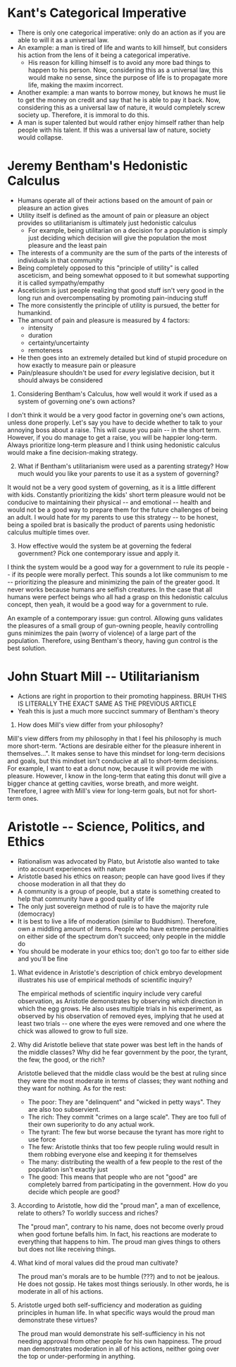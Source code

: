 # Kant's Categorical Imperative

* There is only one categorical imperative: only do an action as if you are able to will it as a universal law. 
* An example: a man is tired of life and wants to kill himself, but considers his action from the lens of it being a categorical imperative.
  * His reason for killing himself is to avoid any more bad things to happen to his person. Now, considering this as a universal law, this would make no sense, since the purpose of life is to propagate more life, making the maxim incorrect.
* Another example: a man wants to borrow money, but knows he must lie to get the money on credit and say that he is able to pay it back. Now, considering this as a universal law of nature, it would completely screw society up. Therefore, it is immoral to do this. 
* A man is super talented but would rather enjoy himself rather than help people with his talent. If this was a universal law of nature, society would collapse. 

# Jeremy Bentham's Hedonistic Calculus

* Humans operate all of their actions based on the amount of pain or pleasure an action gives
* Utility itself is defined as the amount of pain or pleasure an object provides so utilitarianism is ultimately just hedonistic calculus
  * For example, being utilitarian on a decision for a population is simply just deciding which decision will give the population the most pleasure and the least pain
* The interests of a community are the sum of the parts of the interests of individuals in that community
* Being completely opposed to this "principle of utility" is called asceticism, and being somewhat opposed to it but somewhat supporting it is called sympathy/empathy
* Asceticism is just people realizing that good stuff isn't very good in the long run and overcompensating by promoting pain-inducing stuff
* The more consistently the principle of utility is pursued, the better for humankind.
* The amount of pain and pleasure is measured by 4 factors: 
  * intensity
  * duration
  * certainty/uncertainty
  * remoteness
* He then goes into an extremely detailed but kind of stupid procedure on how exactly to measure pain or pleasure
* Pain/pleasure shouldn't be used for *every* legislative decision, but it should always be considered

1. Considering Bentham's Calculus, how well would it work if used as a system of governing one's own actions?

I don't think it would be a very good factor in governing one's own actions, unless done properly. Let's say you have to decide whether to talk to your annoying boss about a raise. This will cause you pain -- in the short term. However, if you do manage to get a raise, you will be happier long-term. Always prioritize long-term pleasure and I think using hedonistic calculus would make a fine decision-making strategy. 

2. What if Bentham's utilitarianism were used as a parenting strategy? How much would you like your parents to use it as a system of governing? 

It would not be a very good system of governing, as it is a little different with kids. Constantly prioritizing the kids' short term pleasure would not be conducive to maintaining their physical -- and emotional -- health and would not be a good way to prepare them for the future challenges of being an adult. I would hate for my parents to use this strategy -- to be honest, being a spoiled brat is basically the product of parents using hedonistic calculus multiple times over. 

3. How effective would the system be at governing the federal government? Pick one contemporary issue and apply it. 

I think the system would be a good way for a government to rule its people -- if its people were morally perfect. This sounds a lot like communism to me -- prioritizing the pleasure and minimizing the pain of the greater good. It never works because humans are selfish creatures. In the case that all humans were perfect beings who all had a grasp on this hedonistic calculus concept, then yeah, it would be a good way for a government to rule. 

An example of a contemporary issue: gun control. Allowing guns validates the pleasures of a small group of gun-owning people, heavily controlling guns minimizes the pain (worry of violence) of a large part of the population. Therefore, using Bentham's theory, having gun control is the best solution. 

# John Stuart Mill -- Utilitarianism

* Actions are right in proportion to their promoting happiness. BRUH THIS IS LITERALLY THE EXACT SAME AS THE PREVIOUS ARTICLE
* Yeah this is just a much more succinct summary of Bentham's theory

1. How does Mill's view differ from your philosophy? 

Mill's view differs from my philosophy in that I feel his philosophy is much more short-term. "Actions are desirable either for the pleasure inherent in themselves...". It makes sense to have this mindset for long-term decisions and goals, but this mindset isn't conducive at all to short-term decisions. For example, I want to eat a donut now, because it will provide me with pleasure. However, I know in the long-term that eating this donut will give a bigger chance at getting cavities, worse breath, and more weight. Therefore, I agree with Mill's view for long-term goals, but not for short-term ones. 

# Aristotle -- Science, Politics, and Ethics

* Rationalism was advocated by Plato, but Aristotle also wanted to take into account experiences with nature
* Aristotle based his ethics on reason; people can have good lives if they choose moderation in all that they do
* A community is a group of people, but a state is something created to help that community have a good quality of life
* The only just sovereign method of rule is to have the majority rule (democracy) 
* It is best to live a life of moderation (similar to Buddhism). Therefore, own a middling amount of items. People who have extreme personalities on either side of the spectrum don't succeed; only people in the middle do
* You should be moderate in your ethics too; don't go too far to either side and you'll be fine

1. What evidence in Aristotle's description of chick embryo development illustrates his use of empirical methods of scientific inquiry? 

   The empirical methods of scientific inquiry include very careful observation, as Aristotle demonstrates by observing which direction in which the egg grows. He also uses multiple trials in his experiment, as observed by his observation of removed eyes, implying that he used at least two trials -- one where the eyes were removed and one where the chick was allowed to grow to full size. 

2. Why did Aristotle believe that state power was best left in the hands of the middle classes? Why did he fear government by the poor, the tyrant, the few, the good, or the rich?

   Aristotle believed that the middle class would be the best at ruling since they were the most moderate in terms of classes; they want nothing and they want for nothing. As for the rest: 

   * The poor: They are "delinquent" and "wicked in petty ways". They are also too subservient. 
   * The rich: They commit "crimes on a large scale". They are too full of their own superiority to do any actual work. 
   * The tyrant: The few but worse because the tyrant has more right to use force
   * The few: Aristotle thinks that too few people ruling would result in them robbing everyone else and keeping it for themselves
   * The many: distributing the wealth of a few people to the rest of the population isn't exactly just
   * The good: This means that people who are not "good" are completely barred from participating in the government. How do you decide which people are good? 

3. According to Aristotle, how did the "proud man", a man of excellence, relate to others? To worldly success and riches? 

   The "proud man", contrary to his name, does not become overly proud when good fortune befalls him. In fact, his reactions are moderate to everything that happens to him. The proud man gives things to others but does not like receiving things. 

4. What kind of moral values did the proud man cultivate?

   The proud man's morals are to be humble (???) and to not be jealous. He does not gossip. He takes most things seriously. In other words, he is moderate in all of his actions. 

5. Aristotle urged both self-sufficiency and moderation as guiding principles in human life. In what specific ways would the proud man demonstrate these virtues? 

   The proud man would demonstrate his self-sufficiency in his not needing approval from other people for his own happiness. The proud man demonstrates moderation in all of his actions, neither going over the top or under-performing in anything. 

   







